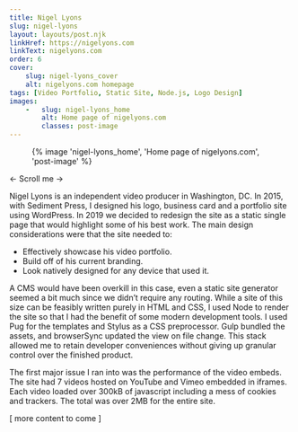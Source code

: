 ```yaml
---
title: Nigel Lyons
slug: nigel-lyons
layout: layouts/post.njk
linkHref: https://nigelyons.com
linkText: nigelyons.com
order: 6
cover:
    slug: nigel-lyons_cover
    alt: nigelyons.com homepage
tags: [Video Portfolio, Static Site, Node.js, Logo Design]
images:
    -   slug: nigel-lyons_home
        alt: Home page of nigelyons.com
        classes: post-image
---
```

<div class="mobile-scroll">
    <figure>
        {% image 'nigel-lyons_home', 'Home page of nigelyons.com', 'post-image' %}
    </figure>
    <div class="mobile-scroll-caption">← Scroll me →</div>
</div>

Nigel Lyons is an independent video producer in Washington, DC. In 2015, with Sediment Press,  I designed his logo, business card and a portfolio site using WordPress. In 2019 we decided to redesign the site as a static single page that would highlight some of his best work. The main design considerations were that the site needed to: 

 - Effectively showcase his video portfolio.
 - Build off of his current branding.
 - Look natively designed for any device that used it.

A CMS would have been overkill in this case, even a static site generator seemed a bit much since we didn’t require any routing. While a site of this size can be feasibly written purely in HTML and CSS, I used Node to render the site so that I had the benefit of some modern development tools. I used Pug for the templates and Stylus as a CSS preprocessor. Gulp bundled the assets, and browserSync updated the view on file change. This stack allowed me to retain developer conveniences without giving up granular control over the finished product.

The first major issue I ran into was the performance of the video embeds. The site had 7 videos hosted on YouTube and Vimeo embedded in iframes. Each video loaded over 300kB of javascript including a mess of cookies and trackers. The total was over 2MB for the entire site.

[ more content to come ]

